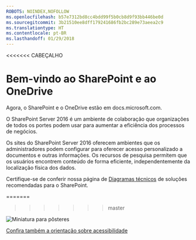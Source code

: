 ```yaml
---
ROBOTS: NOINDEX,NOFOLLOW
ms.openlocfilehash: b57e7312bd8cc4bdd99f5b0cb8d9f93bb446be0d
ms.sourcegitcommit: 3b21510ee8dff179241686fb2bc289e73aeea2c9
ms.translationtype: HT
ms.contentlocale: pt-BR
ms.lasthandoff: 01/29/2018
---
```

<<<<<<< CABEÇALHO
# <a name="welcome-to-sharepoint-and-onedrive"></a>Bem-vindo ao SharePoint e ao OneDrive

Agora, o SharePoint e o OneDrive estão em docs.microsoft.com. 

O SharePoint Server 2016 é um ambiente de colaboração que organizações de todos os portes podem usar para aumentar a eficiência dos processos de negócios. 

Os sites do SharePoint Server 2016 oferecem ambientes que os administradores podem configurar para oferecer acesso personalizado a documentos e outras informações. Os recursos de pesquisa permitem que os usuários encontrem conteúdo de forma eficiente, independentemente da localização física dos dados.

Certifique-se de conferir nossa página de [Diagramas técnicos](https://technet.microsoft.com/en-us/library/cc263199(v=office.16).aspx) de soluções recomendadas para o SharePoint.

=======
>>>>>>> master

![Miniatura para pôsteres](media/testfile.png)

[Confira também a orientação sobre acessibilidade](https://technet.microsoft.com/en-us/library/mt790686(v=office.16).aspx)
